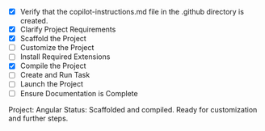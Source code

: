 - [x] Verify that the copilot-instructions.md file in the .github directory is created.
- [x] Clarify Project Requirements
- [x] Scaffold the Project
- [ ] Customize the Project
- [ ] Install Required Extensions
- [x] Compile the Project
- [ ] Create and Run Task
- [ ] Launch the Project
- [ ] Ensure Documentation is Complete

Project: Angular
Status: Scaffolded and compiled. Ready for customization and further steps.
